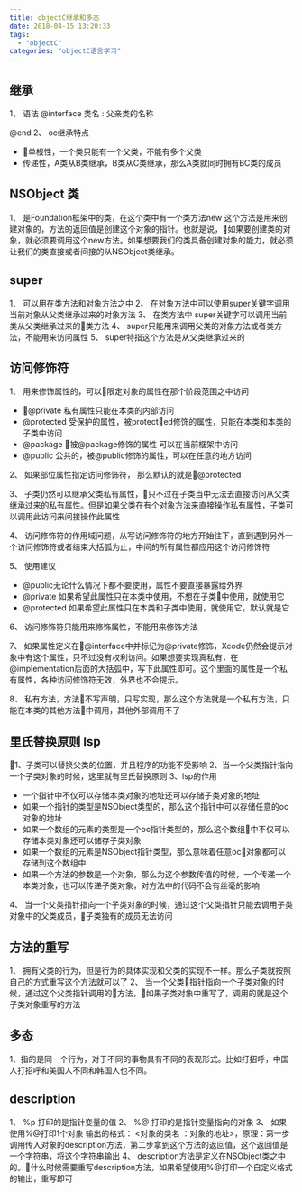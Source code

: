 ```yaml
---
title: objectC继承和多态
date: 2018-04-15 13:20:33
tags: 
  - "objectC"
categories: "objectC语言学习"
---
```


## 继承
1、 语法
@interface 类名 : 父亲类的名称

@end
2、 oc继承特点

- 单根性，一个类只能有一个父类，不能有多个父类
- 传递性，A类从B类继承，B类从C类继承，那么A类就同时拥有BC类的成员


##  NSObject 类
1、 是Foundation框架中的类，在这个类中有一个类方法new 这个方法是用来创建对象的，方法的返回值是创建这个对象的指针。也就是说，如果要创建类的对象，就必须要调用这个new方法。如果想要我们的类具备创建对象的能力，就必须让我们的类直接或者间接的从NSObject类继承。

## super

1、 可以用在类方法和对象方法之中
2、 在对象方法中可以使用super关键字调用当前对象从父类继承过来的对象方法
3、 在类方法中 super关键字可以调用当前类从父类继承过来的类方法
4、 super只能用来调用父类的对象方法或者类方法，不能用来访问属性
5、 super特指这个方法是从父类继承过来的

## 访问修饰符

1、 用来修饰属性的，可以限定对象的属性在那个阶段范围之中访问

- @private 私有属性只能在本类的内部访问
- @protected 受保护的属性，被protected修饰的属性，只能在本类和本类的子类中访问
- @package 被@package修饰的属性 可以在当前框架中访问
- @public 公共的，被@public修饰的属性，可以在任意的地方访问

2、 如果部位属性指定访问修饰符， 那么默认的就是@protected

3、 子类仍然可以继承父类私有属性，只不过在子类当中无法去直接访问从父类继承过来的私有属性。但是如果父类在有个对象方法来直接操作私有属性，子类可以调用此访问来间接操作此属性

4、 访问修饰符的作用域问题，从写访问修饰符的地方开始往下，直到遇到另外一个访问修饰符或者结束大括弧为止，中间的所有属性都应用这个访问修饰符

5、 使用建议

- @public无论什么情况下都不要使用，属性不要直接暴露给外界
- @private 如果希望此属性只在本类中使用，不想在子类中使用，就使用它
- @protected 如果希望此属性只在本类和子类中使用，就使用它，默认就是它

6、 访问修饰符只能用来修饰属性，不能用来修饰方法

7、 如果属性定义在@interface中并标记为@private修饰，Xcode仍然会提示对象中有这个属性，只不过没有权利访问。如果想要实现真私有，在@implementation后面的大括弧中，写下此属性即可。这个里面的属性是一个私有属性，各种访问修饰符无效，外界也不会提示。

8、 私有方法，方法不写声明，只写实现，那么这个方法就是一个私有方法，只能在本类的其他方法中调用，其他外部调用不了

## 里氏替换原则 lsp

1、子类可以替换父类的位置，并且程序的功能不受影响
2、当一个父类指针指向一个子类对象的时候，这里就有里氏替换原则
3、lsp的作用
 
 - 一个指针中不仅可以存储本类对象的地址还可以存储子类对象的地址
 - 如果一个指针的类型是NSObject类型的，那么这个指针中可以存储任意的oc对象的地址
 - 如果一个数组的元素的类型是一个oc指针类型的，那么这个数组中不仅可以存储本类对象还可以储存子类对象
 - 如果一个数组的元素是NSObject指针类型，那么意味着任意oc对象都可以存储到这个数组中
 - 如果一个方法的参数是一个对象，那么为这个参数传值的时候，一个传递一个本类对象，也可以传递子类对象，对方法中的代码不会有丝毫的影响

 4、 当一个父类指针指向一个子类对象的时候，通过这个父类指针只能去调用子类对象中的父类成员，子类独有的成员无法访问

 ## 方法的重写
 1、 拥有父类的行为，但是行为的具体实现和父类的实现不一样。那么子类就按照自己的方式重写这个方法就可以了
 2、 当一个父类指针指向一个子类对象的时候，通过这个父类指针调用的方法，如果子类对象中重写了，调用的就是这个子类对象重写的方法

 ## 多态
 1、指的是同一个行为，对于不同的事物具有不同的表现形式。比如打招呼，中国人打招呼和美国人不同和韩国人也不同。

 ## description
 1、 %p 打印的是指针变量的值
 2、 %@ 打印的是指针变量指向的对象
 3、 如果使用%@打印1个对象 输出的格式： <对象的类名 ：对象的地址>，原理：第一步调用传入对象的description方法，第二步拿到这个方法的返回值，这个返回值是一个字符串，将这个字符串输出
 4、 description方法是定义在NSObject类之中的。什么时候需要重写description方法，如果希望使用%@打印一个自定义格式的输出，重写即可

